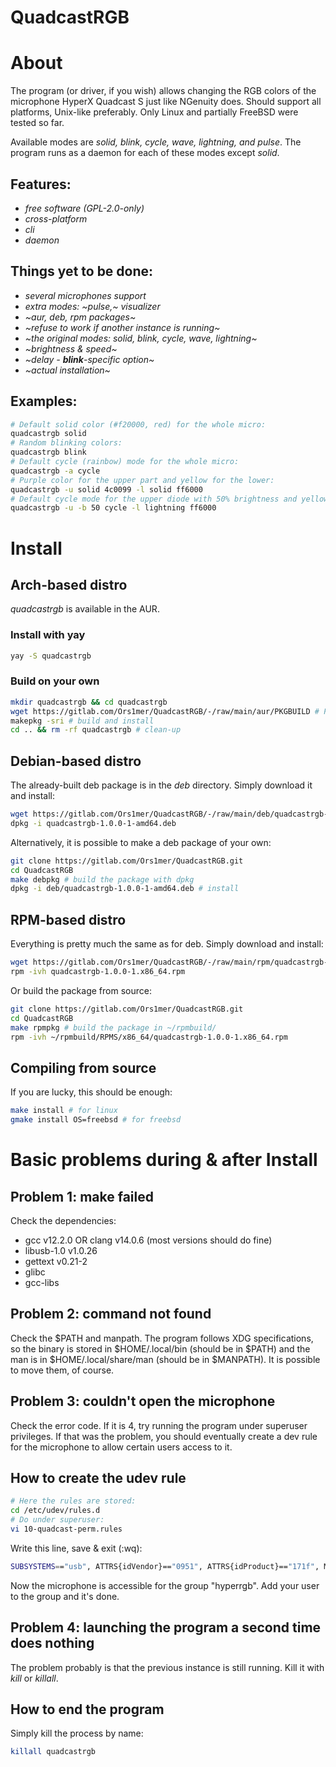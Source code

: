 # QuadcastRGB
# About
The program (or driver, if you wish) allows changing the RGB colors of the
microphone HyperX Quadcast S just like NGenuity does. Should support all
platforms, Unix-like preferably. Only Linux and partially FreeBSD were tested
so far.

Available modes are *solid, blink, cycle, wave, lightning, and pulse*. The
program runs as a daemon for each of these modes except *solid*.

## Features:
- *free software (GPL-2.0-only)*
- *cross-platform*
- *cli*
- *daemon*

## Things yet to be done:
- *several microphones support*
- *extra modes: ~pulse,~ visualizer*
- *~aur, deb, rpm packages~*
- *~refuse to work if another instance is running~*
- *~the original modes: solid, blink, cycle, wave, lightning~*
- *~brightness & speed~*
- *~delay - **blink**-specific option~*
- *~actual installation~*

## Examples:
```bash
# Default solid color (#f20000, red) for the whole micro:
quadcastrgb solid 
# Random blinking colors:
quadcastrgb blink
# Default cycle (rainbow) mode for the whole micro:
quadcastrgb -a cycle 
# Purple color for the upper part and yellow for the lower:
quadcastrgb -u solid 4c0099 -l solid ff6000 
# Default cycle mode for the upper diode with 50% brightness and yellow lightning for the lower:
quadcastrgb -u -b 50 cycle -l lightning ff6000 
```

# Install
## Arch-based distro
*quadcastrgb* is available in the AUR.
### Install with yay
```bash
yay -S quadcastrgb
```
### Build on your own
```bash
mkdir quadcastrgb && cd quadcastrgb
wget https://gitlab.com/Ors1mer/QuadcastRGB/-/raw/main/aur/PKGBUILD # PKGBUILD download
makepkg -sri # build and install
cd .. && rm -rf quadcastrgb # clean-up
```

## Debian-based distro
The already-built deb package is in the *deb* directory. Simply download it and
install:
```bash
wget https://gitlab.com/Ors1mer/QuadcastRGB/-/raw/main/deb/quadcastrgb-1.0.0-1-amd64.deb
dpkg -i quadcastrgb-1.0.0-1-amd64.deb
```
Alternatively, it is possible to make a deb package of your own:
```bash
git clone https://gitlab.com/Ors1mer/QuadcastRGB.git
cd QuadcastRGB
make debpkg # build the package with dpkg
dpkg -i deb/quadcastrgb-1.0.0-1-amd64.deb # install
```

## RPM-based distro
Everything is pretty much the same as for deb. Simply download and install:
```bash
wget https://gitlab.com/Ors1mer/QuadcastRGB/-/raw/main/rpm/quadcastrgb-1.0.0-1.x86_64.rpm
rpm -ivh quadcastrgb-1.0.0-1.x86_64.rpm
```
Or build the package from source:
```bash
git clone https://gitlab.com/Ors1mer/QuadcastRGB.git
cd QuadcastRGB
make rpmpkg # build the package in ~/rpmbuild/
rpm -ivh ~/rpmbuild/RPMS/x86_64/quadcastrgb-1.0.0-1.x86_64.rpm
```

## Compiling from source
If you are lucky, this should be enough:
```bash
make install # for linux
gmake install OS=freebsd # for freebsd
```

# Basic problems during & after Install
## Problem 1: make failed
Check the dependencies:  
 - gcc v12.2.0 OR clang v14.0.6 (most versions should do fine)
 - libusb-1.0 v1.0.26
 - gettext v0.21-2
 - glibc
 - gcc-libs

## Problem 2: command not found
Check the $PATH and manpath. The program follows XDG specifications, so the
binary is stored in $HOME/.local/bin (should be in $PATH) and the man is in
$HOME/.local/share/man (should be in $MANPATH). It is possible to move them,
of course.

## Problem 3: couldn't open the microphone
Check the error code. If it is 4, try running the program under superuser
privileges. If that was the problem, you should eventually create a dev rule
for the microphone to allow certain users access to it.

## How to create the udev rule
```bash
# Here the rules are stored:
cd /etc/udev/rules.d 
# Do under superuser:
vi 10-quadcast-perm.rules 
```
Write this line, save & exit (:wq):
```bash
SUBSYSTEMS=="usb", ATTRS{idVendor}=="0951", ATTRS{idProduct}=="171f", MODE="0660", GROUP="hyperrgb" 
```
Now the microphone is accessible for the group "hyperrgb". Add your user to the
group and it's done.

## Problem 4: launching the program a second time does nothing
The problem probably is that the previous instance is still running. Kill it
with *kill* or *killall*.

## How to end the program
Simply kill the process by name:
```bash
killall quadcastrgb
```

